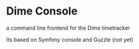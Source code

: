 # Dime Console
a command line frontend for the Dime timetracker 

Its based on Symfony console and Guzzle (not yet)
